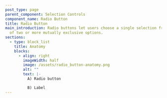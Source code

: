 ```yaml
---
post_type: page
parent_component: Selection Controls
component_name: Radio Button
title: Radio Button
main_introduction: Radio buttons let users choose a single selection from a list
  of two or more mutually exclusive options.
sections:
  - type: block_list
    title: Anatomy
    blocks:
      - align: right
        imageWidth: half
        image: /assets/radio_button-anatomy.png
        alt: ""
        text: |-
          A) Radio button 

          B) Label
---
```

